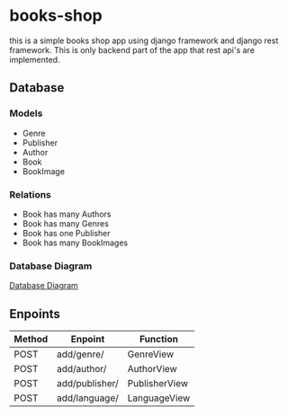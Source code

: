 # books-shop

this is a simple books shop app using django framework and django rest framework. This is only backend part of the app that rest api's are implemented.

## Database

### Models

- Genre
- Publisher
- Author
- Book
- BookImage

### Relations

- Book has many Authors
- Book has many Genres
- Book has one Publisher
- Book has many BookImages

### Database Diagram

[Database Diagram](https://drive.google.com/file/d/1Z_pSXmooiBsASVsFBJWELs2C-IpCD7bk/view?usp=sharing)

## Enpoints

| Method | Enpoint | Function |
|--------|--------|--------|
| POST | add/genre/ | GenreView |
| POST | add/author/ | AuthorView |
| POST | add/publisher/ | PublisherView |
| POST | add/language/ | LanguageView |
